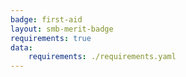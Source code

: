 ```yaml
---
badge: first-aid
layout: smb-merit-badge
requirements: true
data:
    requirements: ./requirements.yaml
---
```

